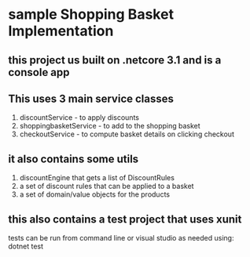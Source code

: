 # sample Shopping Basket Implementation

## this project us built on .netcore 3.1 and is a console app

## This uses 3 main service classes

1. discountService - to apply discounts
2. shoppingbasketService - to add to the shopping basket
3. checkoutService - to compute basket details on clicking checkout

## it also contains some utils
1. discountEngine that gets a list of DiscountRules
2. a set of discount rules that can be applied to a basket
3. a set of domain/value objects for the products

## this also contains a test project that uses xunit

tests can be run from command line or visual studio as needed using: dotnet test

